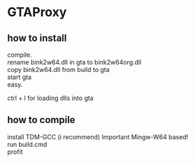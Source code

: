 # GTAProxy

## how to install
compile.  
rename bink2w64.dll in gta to bink2w64org.dll  
copy bink2w64.dll from build to gta  
start gta  
easy.  
  
ctrl + l for loading dlls into gta  

## how to compile
install TDM-GCC (i recommend) Important Mingw-W64 based!  
run build.cmd    
profit  
